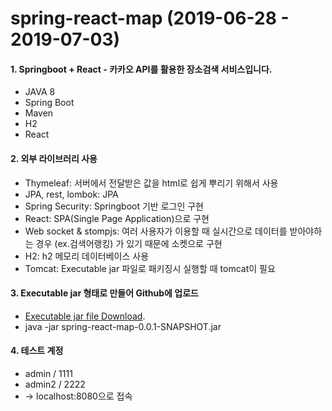 # spring-react-map (2019-06-28 - 2019-07-03)

#### 1. Springboot + React - 카카오 API를 활용한 장소검색 서비스입니다.
- JAVA 8
- Spring Boot
- Maven
- H2
- React

#### 2. 외부 라이브러리 사용
- Thymeleaf: 서버에서 전달받은 값을 html로 쉽게 뿌리기 위해서 사용
- JPA, rest, lombok: JPA
- Spring Security: Springboot 기반 로그인 구현
- React: SPA(Single Page Application)으로 구현
- Web socket & stompjs: 여러 사용자가 이용할 때 실시간으로 데이터를 받아야하는 경우 (ex.검색어랭킹) 가 있기 때문에 소켓으로 구현
- H2: h2 메모리 데이터베이스 사용
- Tomcat: Executable jar 파일로 패키징시 실행할 때 tomcat이 필요

#### 3. Executable jar 형태로 만들어 Github에 업로드
- [Executable jar file Download](https://github.com/dazzul94/spring-react-map/raw/master/deploy/spring-react-map-0.0.1-SNAPSHOT.jar).
- java -jar spring-react-map-0.0.1-SNAPSHOT.jar

#### 4. 테스트 계정
- admin / 1111
- admin2 / 2222
- -> localhost:8080으로 접속

